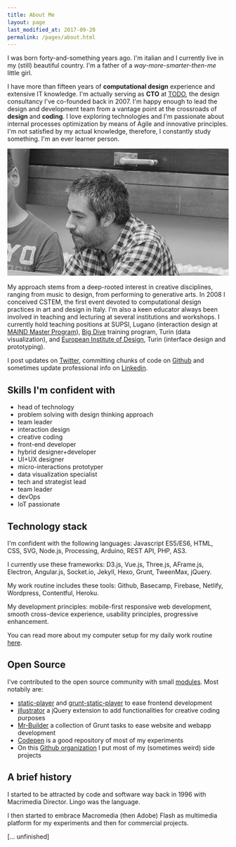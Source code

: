 ```yaml
---
title: About Me
layout: page
last_modified_at: 2017-09-20
permalink: /pages/about.html
---
```


I was born forty-and-something years ago. I'm italian and I currently live in my (still) beautiful country. I'm a father of a *way-more-smarter-then-me* little girl.

I have more than fifteen years of **computational design** experience and extensive IT knowledge. I'm actually serving as **CTO** at [TODO](https://todo.to.it/), the design consultancy I've co-founded back in 2007. I'm happy enough to lead the design and development team from a vantage point at the crossroads of **design** and **coding**. I love exploring technologies and I'm passionate about internal processes optimization by means of Agile and innovative principles. I'm not satisfied by my actual knowledge, therefore, I constantly study something. I'm an ever learner person.

![](images/me.jpg)

My approach stems from a deep-rooted interest in creative disciplines, ranging from music to design, from performing to generative arts. In 2008 I conceived CSTEM, the first event devoted to computational design practices in art and design in Italy. I'm also a keen educator always been involved in teaching and lecturing at several institutions and workshops. I currently hold teaching positions at SUPSI, Lugano (interaction design at [MAIND Master Program](https://www.maind.supsi.ch/)), [Big Dive](http://www.bigdive.eu/) training program, Turin (data visualization), and [European Institute of Design](http://www.ied.it/), Turin (interface design and prototyping).

I post updates on [Twitter](https://twitter.com/fabiofranchino), committing chunks of code on [Github](https://github.com/abusedmedia) and sometimes update professional info on [Linkedin](https://www.linkedin.com/in/abusedmedia/).

## Skills I'm confident with

- head of technology
- problem solving with design thinking approach
- team leader
- interaction design
- creative coding
- front-end developer
- hybrid designer+developer
- UI+UX designer
- micro-interactions prototyper
- data visualization specialist
- tech and strategist lead
- team leader
- devOps
- IoT passionate

## Technology stack

I'm confident with the following languages: Javascript ES5/ES6, HTML, CSS, SVG, Node.js, Processing, Arduino, REST API, PHP, AS3. 

I currently use these frameworks: D3.js, Vue.js, Three.js, AFrame.js, Electron, Angular.js, Socket.io, Jekyll, Hexo, Grunt, TweenMax, jQuery.

My work routine includes these tools: Github, Basecamp, Firebase, Netlify, Wordpress, Contentful, Heroku.

My development principles: mobile-first responsive web development, smooth cross-device experience, usability principles, progressive enhancement.

You can read more about my computer setup for my daily work routine [here](../my-system/).

## Open Source

I've contributed to the open source community with small [modules](https://www.npmjs.com/~abusedmedia). Most notabily are:

- [static-player](https://github.com/abusedmedia/static-player) and [grunt-static-player](https://github.com/abusedmedia/grunt-static-player) to ease frontend development
- [jllustrator](https://github.com/abusedmedia/jllustrator) a jQuery extension to add functionalities for creative coding purposes
- [Mr-Builder](https://github.com/todotoit/Mr-Builder) a collection of Grunt tasks to ease website and webapp development
- [Codepen](https://codepen.io/abusedmedia/) is a good repository of most of my experiments
- On this [Github organization](https://github.com/fabiofranchino/) I put most of my (sometimes weird) side projects

## A brief history

I started to be attracted by code and software way back in 1996 with Macrimedia Director. Lingo was the language.

I then started to embrace Macromedia (then Adobe) Flash as multimedia platform for my experiments and then for commercial projects.

[… unfinished]

